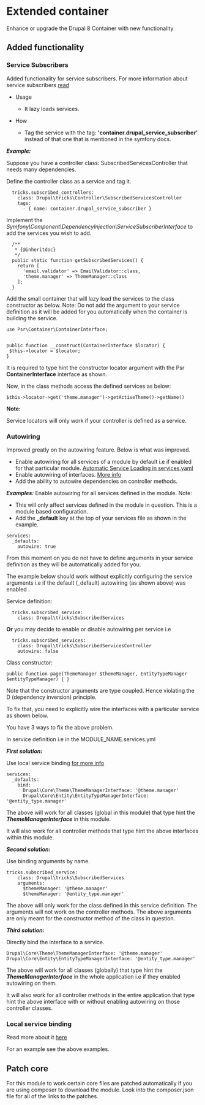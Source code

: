 # Extended container
Enhance or upgrade the Drupal 8 Container with new functionality

## Added functionality

### Service Subscribers
Added functionality for service subscribers.
For more information about service subscribers [read](https://symfony.com/doc/3.4/service_container/service_subscribers_locators.html) 

- Usage
  - It lazy loads services.

- How
  - Tag the service with the tag: **'container.drupal_service_subscriber'** instead of that one that is mentioned in the symfony docs.
  
***Example:***

Suppose you have a controller class: SubscribedServicesController that needs many dependencies.

Define the controller class as a service and tag it.

```
  tricks.subscribed_controllers:
    class: Drupal\tricks\Controller\SubscribedServicesController
    tags:
      - { name: container.drupal_service_subscriber }
```

Implement the *Symfony\Component\DependencyInjection\ServiceSubscriberInterface* to add the services you wish to add.
```
  /**
   * {@inheritdoc}
   */
  public static function getSubscribedServices() {
    return [
      'email.validator' => EmailValidator::class,
      'theme.manager' => ThemeManager::class
    ];
  }
```

Add the small container that will lazy load the services to the class constructor as below.
Note: Do not add the argument to your service definition as it will be added for you automatically when the container is building the service.
```
use Psr\Container\ContainerInterface;


public function __construct(ContainerInterface $locator) {
 $this->locator = $locator;
}
```
It is required to type hint the constructor locator argument with the Psr **ContainerInterface** interface as shown.

Now, in the class methods access the defined services as below:
```
$this->locator->get('theme.manager')->getActiveTheme()->getName()
```

**Note:**

Service locators will only work if your controller is defined as a service.

### Autowiring
Improved greatly on the autowiring feature. Below is what was improved.
* Enable autowiring for all services of a module by default i.e if enabled for that particular module. [Automatic Service Loading in services.yaml](https://symfony.com/doc/current/service_container.html#creating-configuring-services-in-the-container)
* Enable autowiring of interfaces. [More info](https://symfony.com/doc/3.4/service_container/autowiring.html)
* Add the ability to autowire dependencies on controller methods.

***Examples:***
Enable autowiring for all services defined in the module.
Note:

- This will only affect services defined in the module in question. This is a module based configuration.
- Add the **_default** key at the top of your services file as shown in the example.

```
services:
  _defaults:
    autowire: true
```
From this moment on you do not have to define arguments in your service definition as they will be automatically added for you.

The example below should work without explicitly configuring the service arguments i.e if the default (_default) autowiring (as shown above) was enabled .

Service definition:
```
  tricks.subscribed_service:
    class: Drupal\tricks\SubscribedServices
```
**Or** you may decide to enable or disable autowiring per service i.e
```
  tricks.subscribed_services:
    class: Drupal\tricks\SubscribedServicesController
    autowire: false
```
Class constructor:
```
public function page(ThemeManager $themeManager, EntityTypeManager $entityTypeManager) { }
```

Note that the constructor arguments are type coupled. Hence violating the D (dependency inversion) principle.

To fix that, you need to explicitly wire the interfaces with a particular service as shown below.

You have 3 ways to fix the above problem.

In service definition i.e in the MODULE_NAME.services.yml

***First solution:***

Use local service binding [for more info](https://symfony.com/blog/new-in-symfony-3-4-local-service-binding)
```
services:
  _defaults:
    bind:
      Drupal\Core\Theme\ThemeManagerInterface: '@theme.manager'
      Drupal\Core\Entity\EntityTypeManagerInterface: '@entity_type.manager'
```
The above will work for all classes (global in this module) that type hint the ***ThemeManagerInterface*** in this module.

It will also work for all controller methods that type hint the above interfaces within this module.

***Second solution:***

Use binding arguments by name.
```
tricks.subscribed_service:
    class: Drupal\tricks\SubscribedServices
    arguments:
      $themeManager: '@theme.manager'
      $themeManager: '@entity_type.manager'
```
The above will only work for the class defined in this service definition. The arguments will not work on the controller methods. The above arguments are only meant for the constructor method of the class in question.

***Third solution:***

Directly bind the interface to a service.

```
Drupal\Core\Theme\ThemeManagerInterface: '@theme.manager'
Drupal\Core\Entity\EntityTypeManagerInterface: '@entity_type.manager'
```
The above will work for all classes (globally) that type hint the ***ThemeManagerInterface*** in the whole application i.e if they enabled autowiring on them.

It will also work for all controller methods in the entire application that type hint the above interface with or without enabling autowiring on those controller classes.

### Local service binding
Read more about it [here](https://symfony.com/blog/new-in-symfony-3-4-local-service-binding)

For an example see the above examples.

## Patch core
For this module to work certain core files are patched automatically if you are using composer to download the module. 
Look into the composer.json file for all of the links to the patches.


